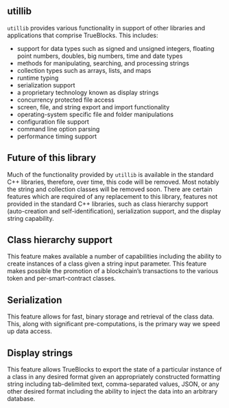 ## utillib

`utillib` provides various functionality in support of other libraries and applications that comprise TrueBlocks. This includes:

- support for data types such as signed and unsigned integers, floating point numbers, doubles, big numbers, time and date types
- methods for manipulating, searching, and processing strings
- collection types such as arrays, lists, and maps
- runtime typing
- serialization support
- a proprietary technology known as display strings
- concurrency protected file access
- screen, file, and string export and import functionality
- operating-system specific file and folder manipulations
- configuration file support
- command line option parsing
- performance timing support

## Future of this library

Much of the functionality provided by `utillib` is available in the standard C++ libraries, therefore, over time, this code will be removed. Most notably the string and collection classes will be removed soon. There are certain features which are required of any replacement to this library, features not provided in the standard C++ libraries, such as class hierarchy support (auto-creation and self-identification), serialization support, and the display string capability.

## Class hierarchy support

This feature makes available a number of capabilities including the ability to create instances of a class given a string input parameter. This feature makes possible the promotion of a blockchain’s transactions to the various token and per-smart-contract classes.

## Serialization

This feature allows for fast, binary storage and retrieval of the class data. This, along with significant pre-computations, is the primary way we speed up data access.

## Display strings

This feature allows TrueBlocks to export the state of a particular instance of a class in any desired format given an appropriately constructed formatting string including tab-delimited text, comma-separated values, JSON, or any other desired format including the ability to inject the data into an arbitrary database.
